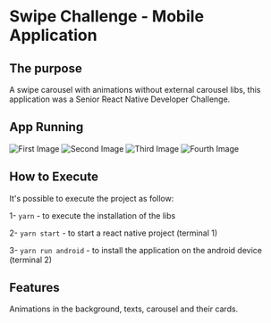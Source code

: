 # Swipe Challenge - Mobile Application

## The purpose
A swipe carousel with animations without external carousel libs, this application was a Senior React Native Developer Challenge.

## App Running
![First Image](https://github.com/Gisleude/swipechallengeapp/blob/master/assets/1.jpeg)
![Second Image](https://github.com/Gisleude/swipechallengeapp/blob/master/assets/2.jpeg)
![Third Image](https://github.com/Gisleude/swipechallengeapp/blob/master/assets/3.jpeg)
![Fourth Image](https://github.com/Gisleude/swipechallengeapp/blob/master/assets/4.jpeg)

## How to Execute
It's possible to execute the project as follow:

1- `yarn` - to execute the installation of the libs

2- `yarn start` - to start a react native project (terminal 1)

3- `yarn run android` - to install the application on the android device (terminal 2)

## Features
Animations in the background, texts, carousel and their cards.
